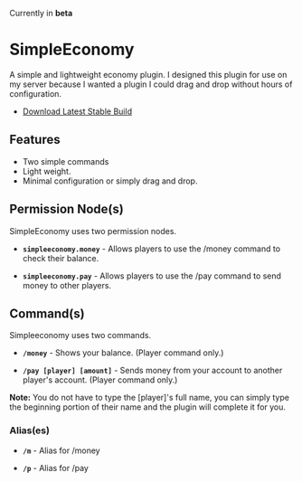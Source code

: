 Currently in **beta**

SimpleEconomy
======

A simple and lightweight economy plugin. I designed this plugin for use on my server because I wanted a plugin I could drag and drop without hours of configuration.

* [Download Latest Stable Build]()

Features
------------
* Two simple commands
* Light weight.
* Minimal configuration or simply drag and drop.

Permission Node(s)
----------------------------
SimpleEconomy uses two permission nodes.

* **`simpleeconomy.money`** - Allows players to use the /money command to check their balance.

* **`simpleeconomy.pay`** - Allows players to use the /pay command to send money to other players.

Command(s)
------------------
Simpleeconomy uses two commands.

* **`/money`** - Shows your balance. (Player command only.)

* **`/pay [player] [amount]`** - Sends money from your account to another player's account. (Player command only.)

**Note:** You do not have to type the [player]'s full name, you can simply type the beginning portion of their name and the plugin will complete it for you.

### Alias(es)

* **`/m`** - Alias for /money

* **`/p`** - Alias for /pay
